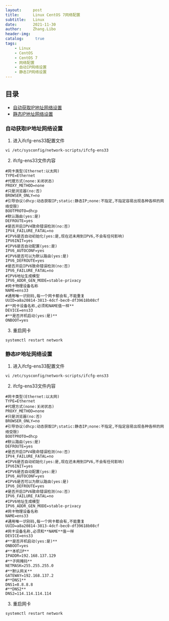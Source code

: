 ```yaml
---
layout:     post
title:      Linux CentOS 7网络配置
subtitle:   Linux
date:       2021-11-30
author:     Zhang.Libo
header-img:
catalog: 	 true
tags:
    - Linux
    - CentOS
    - CentOS 7
    - 网络配置
    - 自动IP网络设置
    - 静态IP网络设置
---
```



## 目录
* [自动获取IP地址网络设置](#自动获取ip地址网络设置)
* [静态IP地址网络设置](#静态ip地址网络设置)

### 自动获取IP地址网络设置

1.  进入ifcfg-ens33配置文件
```shell
vi /etc/sysconfig/network-scripts/ifcfg-ens33
```

2. ifcfg-ens33文件内容
```shell
#网卡类型(Ethernet:以太网)  
TYPE=Ethernet  
#代理方式(none:关闭状态)  
PROXY_METHOD=none  
#只是浏览器(no:否)  
BROWSER_ONLY=no  
#引导协议(dhcp:动态获取IP;static:静态IP;none:不指定,不指定容易出现各种各样的网络受限)  
BOOTPROTO=dhcp  
#默认路由(yes:是)  
DEFROUTE=yes  
#是否开启IPV4致命错误检测(no:否)  
IPV4_FAILURE_FATAL=no  
#IPV6是否自动初始化(yes:是,现在还未用到IPV6,不会有任何影响)  
IPV6INIT=yes  
#IPV6是否自动配置(yes:是)  
IPV6_AUTOCONF=yes  
#IPV6是否可以为默认路由(yes:是)  
IPV6_DEFROUTE=yes  
#是否开启IPV6致命错误检测(no:否)  
IPV6_FAILURE_FATAL=no  
#IPV6地址生成模型  
IPV6_ADDR_GEN_MODE=stable-privacy  
#网卡物理设备名称  
NAME=ens33  
#通用唯一识别码,每一个网卡都会有,不能重复  
UUID=a8a20814-3813-4dcf-bec0-df39618b08cf  
#**网卡设备名称,必须和NAME值一样**
DEVICE=ens33  
#**是否开机启动(yes:是)**
ONBOOT=yes
```

3. 重启网卡  
```shell
systemctl restart network
```


### 静态IP地址网络设置

1.  进入ifcfg-ens33配置文件
```shell
vi /etc/sysconfig/network-scripts/ifcfg-ens33
```

2. ifcfg-ens33文件内容
```shell
#网卡类型(Ethernet:以太网)  
TYPE=Ethernet  
#代理方式(none:关闭状态)  
PROXY_METHOD=none  
#只是浏览器(no:否)  
BROWSER_ONLY=no  
#引导协议(dhcp:动态获取IP;static:静态IP;none:不指定,不指定容易出现各种各样的网络受限)  
BOOTPROTO=dhcp  
#默认路由(yes:是)  
DEFROUTE=yes  
#是否开启IPV4致命错误检测(no:否)  
IPV4_FAILURE_FATAL=no  
#IPV6是否自动初始化(yes:是,现在还未用到IPV6,不会有任何影响)  
IPV6INIT=yes  
#IPV6是否自动配置(yes:是)  
IPV6_AUTOCONF=yes  
#IPV6是否可以为默认路由(yes:是)  
IPV6_DEFROUTE=yes  
#是否开启IPV6致命错误检测(no:否)  
IPV6_FAILURE_FATAL=no  
#IPV6地址生成模型  
IPV6_ADDR_GEN_MODE=stable-privacy  
#网卡物理设备名称  
NAME=ens33  
#通用唯一识别码,每一个网卡都会有,不能重复  
UUID=a8a20814-3813-4dcf-bec0-df39618b08cf  
#网卡设备名称,必须和**NAME**值一样  
DEVICE=ens33  
#**是否开机启动(yes:是)**
ONBOOT=yes
#**本机IP**
IPADDR=192.168.137.129
#**子网掩码**
NETMASK=255.255.255.0  
#**默认网关**
GATEWAY=192.168.137.2
#**DNS1**
DNS1=8.8.8.8
#**DNS2**
DNS2=114.114.114.114
```

3. 重启网卡  
```shell
systemctl restart network
```
